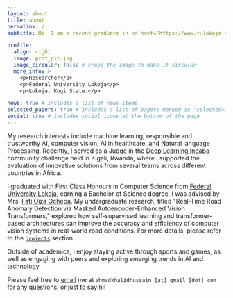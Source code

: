 ```yaml
---
layout: about
title: about
permalink: /
subtitle: Hi! I am a recent graduate in <a href='https://www.fulokoja.edu.ng/department.php?i=3&n=computer-science&f=computer-science'>Computer Science</a> from the <a href='https://www.fulokoja.edu.ng/'>Federal University of Lokoja.

profile:
  align: right
  image: prof_pic.jpg
  image_circular: false # crops the image to make it circular
  more_info: >
    <p>Researcher</p>
    <p>Federal University Lokoja</p>
    <p>Lokoja, Kogi State.</p>

news: true # includes a list of news items
selected_papers: true # includes a list of papers marked as "selected={true}"
social: true # includes social icons at the bottom of the page
---
```


My research interests include machine learning, responsible and trustworthy AI, computer vision, AI in healthcare, and Natural language Processing. Recently, I served as a Judge in the [Deep Learning Indaba](https://deeplearningindaba.com/2025/) community challenge held in Kigali, Rwanda, where i supported the evaluation of innovative solutions from several teams across different countries in Africa.

I graduated with First Class Honours in Computer Science from [Federal University Lokoja](https://www.fulokoja.edu.ng/), earning a Bachelor of Science degree. I was advised by Mrs. [Fati Oiza Ochepa](https://fulokoja.edu.ng/staff.php?i=870&sn=fati-ochepa). My undergraduate research, titled "Real-Time Road Anomaly Detection via Masked Autoencoder-Enhanced Vision Transformers," explored how self-supervised learning and transformer-based architectures can improve the accuracy and efficiency of computer vision systems in real-world road conditions. For more details, please refer to the [`projects`](https://ahmadkhalidh.github.io/ahmadkhalid/projects/) section.

Outside of academics, I enjoy staying active through sports and games, as well as engaging with peers and exploring emerging trends in AI and technology

Please feel free to [email](mailto:ahmadkhalidhussain@gmail.com) me at `ahmadkhalidhussain [at] gmail [dot] com` for any questions, or just to say hi!